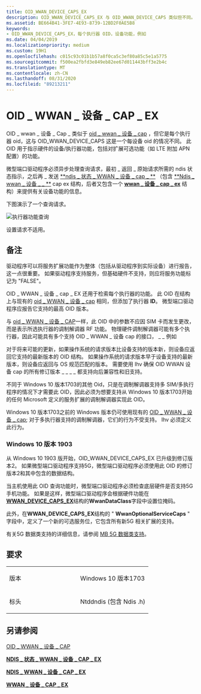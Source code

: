 ```yaml
---
title: OID_WWAN_DEVICE_CAPS_EX
description: OID_WWAN_DEVICE_CAPS_EX 与 OID_WWAN_DEVICE_CAPS 类似但不同。
ms.assetid: BE664B41-3FE7-4E93-8739-12BD2F0AE5B8
keywords:
- OID_WWAN_DEVICE_CAPS_EX，每个执行器 OID，设备功能，例如
ms.date: 04/04/2019
ms.localizationpriority: medium
ms.custom: 19H1
ms.openlocfilehash: c015c93c01b1b57a8f0ca5c3ef80a85c5e1a5775
ms.sourcegitcommit: f500ea2fbfd3e849eb82ee67d011443bff3e2b4c
ms.translationtype: MT
ms.contentlocale: zh-CN
ms.lasthandoff: 08/31/2020
ms.locfileid: "89213211"
---
```

# <a name="oid_wwan_device_caps_ex"></a>OID \_ WWAN \_ 设备 \_ CAP \_ EX


OID \_ wwan \_ 设备 \_ Cap \_ 类似于 [oid \_ wwan \_ 设备 \_ cap](oid-wwan-device-caps.md) ，但它是每个执行器 oid，这与 OID_WWAN_DEVICE_CAPS 这是一个每设备 oid 的情况不同。 此 OID 用于指示硬件的设备/执行器功能，包括对扩展可选功能（如 LTE 附加 APN 配置）的功能。

微型端口驱动程序必须异步处理查询请求，最初 \_ 返回 \_ 原始请求所需的 ndis 状态指示，之后再 \_ 发送 [**ndis \_ 状态 \_ WWAN \_ 设备 \_ cap \_ **](./ndis-status-wwan-device-caps-ex.md) （包含 [**Ndis \_ wwan \_ 设备 \_ \_ **](/windows-hardware/drivers/ddi/ndiswwan/ns-ndiswwan-_ndis_wwan_device_caps_ex) cap ex 结构，后者又包含一个 [**wwan \_ 设备 \_ cap \_ ex**](/windows-hardware/drivers/ddi/wwan/ns-wwan-_wwan_device_caps_ex) 结构）来提供有关设备功能的信息。

下图演示了一个查询请求。

![执行器功能查询](images/multi-SIM_6_executorCapabilityQuery.png)

设置请求不适用。

<a name="remarks"></a>备注
-------

驱动程序可以将服务扩展功能作为整体（包括从驱动程序到实际设备）进行报告，这一点很重要。 如果驱动程序支持服务，但基础硬件不支持，则应将服务功能标记为 "FALSE"。

OID \_ WWAN \_ 设备 \_ cap \_ EX 还用于检索每个执行器的功能。 此 OID 在结构上与现有的 [oid \_ WWAN \_ 设备 \_ cap](oid-wwan-device-caps.md) 相同，但添加了执行器 **ID**。 微型端口驱动程序应报告它支持的最高 OID 版本。

与 [oid \_ WWAN \_ 设备 \_ CAP](oid-wwan-device-caps.md)一样，此 OID 中的参数不应因 SIM 卡而发生更改，而是表示所选执行器的调制解调器 RF 功能。 物理硬件调制解调器可能有多个执行器，因此可能具有多个支持 OID \_ WWAN \_ 设备 cap 的接口， \_ \_ 例如

对于将来可能的更新，如果操作系统的请求版本比设备支持的版本新，则设备应返回它支持的最新版本的 OID 结构。 如果操作系统的请求版本早于设备支持的最新版本，则设备应返回与 OS 规范匹配的版本。 需要使用 Ihv 确保 OID WWAN 设备 cap 的所有修订版本 \_ \_ \_ \_ 都支持向后兼容性和旧支持。

不同于 Windows 10 版本1703的其他 Oid，只是在调制解调器支持多 SIM/多执行程序的情况下才需要此 OID，因此必须为想要支持从 Windows 10 版本1703开始的任何 Microsoft 定义的服务扩展的调制解调器实现此 OID。

Windows 10 版本1703之前的 Windows 版本仍可使用现有的 [OID \_ WWAN \_ 设备 \_ cap](oid-wwan-device-caps.md); 对于多执行器支持的调制解调器，它们的行为不受支持。 Ihv 必须定义此行为。

### <a name="windows-10-version-1903"></a>Windows 10 版本 1903

从 Windows 10 1903 版开始，OID_WWAN_DEVICE_CAPS_EX 已升级到修订版本2。 如果微型端口驱动程序支持5G，微型端口驱动程序必须使用此 OID 的修订版本2和其中包含的数据结构。

当主机使用此 OID 查询功能时，微型端口驱动程序必须检查底层硬件是否支持5G 手机功能。 如果是这样，微型端口驱动程序会根据硬件功能在[**WWAN_DEVICE_CAPS_EX**](/windows-hardware/drivers/ddi/wwan/ns-wwan-_wwan_device_caps_ex)结构的**WwanDataClass**字段中设置位掩码。

此外，在**WWAN_DEVICE_CAPS_EX**结构的 " **WwanOptionalServiceCaps** " 字段中，定义了一个新的可选服务位，它包含所有新5G 相关扩展的支持。

有关5G 数据类支持的详细信息，请参阅 [MB 5G 数据类支持](mb-5g-data-class-support.md)。

<a name="requirements"></a>要求
------------

<table>
<colgroup>
<col width="50%" />
<col width="50%" />
</colgroup>
<tbody>
<tr class="odd">
<td><p>版本</p></td>
<td><p>Windows 10 版本1703</p></td>
</tr>
<tr class="even">
<td><p>标头</p></td>
<td>Ntddndis (包含 Ndis .h) </td>
</tr>
</tbody>
</table>

## <a name="see-also"></a>另请参阅


[OID \_ WWAN \_ 设备 \_ CAP](oid-wwan-device-caps.md)

[**NDIS \_ 状态 \_ WWAN \_ 设备 \_ CAP \_ EX**](./ndis-status-wwan-device-caps-ex.md)

[**NDIS \_ WWAN \_ 设备 \_ CAP \_ EX**](/windows-hardware/drivers/ddi/ndiswwan/ns-ndiswwan-_ndis_wwan_device_caps_ex)

[**WWAN \_ 设备 \_ CAP \_ EX**](/windows-hardware/drivers/ddi/wwan/ns-wwan-_wwan_device_caps_ex)
